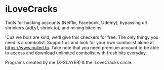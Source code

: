 # iLoveCracks
Tools for hacking accounts (Netflix, Facebook, Udemy), bypassing url shrinkers (adLyf, shrink.io), and mining bitcoins.

'Cuz we boiz are kind, we'll give this checkers for free. The only thingy you need is a combolist. Support us and look for your own combolist alone at https://www.nulled.to. Take note that you need premium account to be able to access and download unlimited combolist with fresh hits everyday.

Programs created by me (X-SLAYER) & the iLoveCracks circle.
